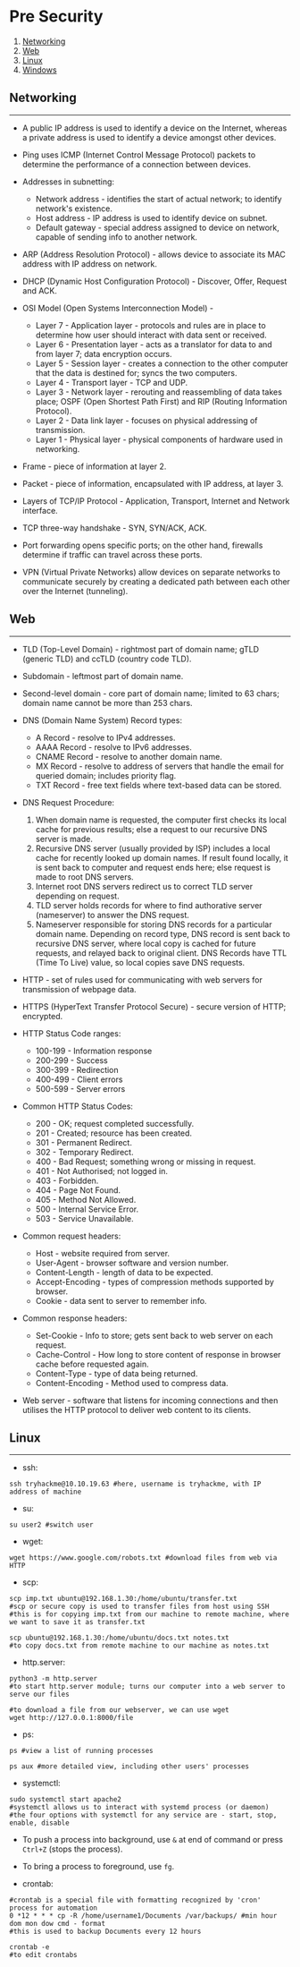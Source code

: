 # Pre Security

1. [Networking](#networking)
2. [Web](#web)
3. [Linux](#linux)
4. [Windows](#windows)

## Networking

---

* A public IP address is used to identify a device on the Internet, whereas a private address is used to identify a device amongst other devices.

* Ping uses ICMP (Internet Control Message Protocol) packets to determine the performance of a connection between devices.

* Addresses in subnetting:

  * Network address - identifies the start of actual network; to identify network's existence.
  * Host address - IP address is used to identify device on subnet.
  * Default gateway - special address assigned to device on network, capable of sending info to another network.

* ARP (Address Resolution Protocol) - allows device to associate its MAC address with IP address on network.

* DHCP (Dynamic Host Configuration Protocol) - Discover, Offer, Request and ACK.

* OSI Model (Open Systems Interconnection Model) -

  * Layer 7 - Application layer - protocols and rules are in place to determine how user should interact with data sent or received.
  * Layer 6 - Presentation layer - acts as a translator for data to and from layer 7; data encryption occurs.
  * Layer 5 - Session layer - creates a connection to the other computer that the data is destined for; syncs the two computers.
  * Layer 4 - Transport layer - TCP and UDP.
  * Layer 3 - Network layer - rerouting and reassembling of data takes place; OSPF (Open Shortest Path First) and RIP (Routing Information Protocol).
  * Layer 2 - Data link layer - focuses on physical addressing of transmission.
  * Layer 1 - Physical layer - physical components of hardware used in networking.

* Frame - piece of information at layer 2.

* Packet - piece of information, encapsulated with IP address, at layer 3.

* Layers of TCP/IP Protocol - Application, Transport, Internet and Network interface.

* TCP three-way handshake - SYN, SYN/ACK, ACK.

* Port forwarding opens specific ports; on the other hand, firewalls determine if traffic can travel across these ports.

* VPN (Virtual Private Networks) allow devices on separate networks to communicate securely by creating a dedicated path between each other over the Internet (tunneling).

## Web

---

* TLD (Top-Level Domain) - rightmost part of domain name; gTLD (generic TLD) and ccTLD (country code TLD).

* Subdomain - leftmost part of domain name.

* Second-level domain - core part of domain name; limited to 63 chars; domain name cannot be more than 253 chars.

* DNS (Domain Name System) Record types:

  * A Record - resolve to IPv4 addresses.
  * AAAA Record - resolve to IPv6 addresses.
  * CNAME Record - resolve to another domain name.
  * MX Record - resolve to address of servers that handle the email for queried domain; includes priority flag.
  * TXT Record - free text fields where text-based data can be stored.

* DNS Request Procedure:

  1. When domain name is requested, the computer first checks its local cache for previous results; else a request to our recursive DNS server is made.
  2. Recursive DNS server (usually provided by ISP) includes a local cache for recently looked up domain names. If result found locally, it is sent back to computer and request ends here; else request is made to root DNS servers.
  3. Internet root DNS servers redirect us to correct TLD server depending on request.
  4. TLD server holds records for where to find authorative server (nameserver) to answer the DNS request.
  5. Nameserver responsible for storing DNS records for a particular domain name. Depending on record type, DNS record is sent back to recursive DNS server, where local copy is cached for future requests, and relayed back to original client. DNS Records have TTL (Time To Live) value, so local copies save DNS requests.

* HTTP - set of rules used for communicating with web servers for transmission of webpage data.

* HTTPS (HyperText Transfer Protocol Secure) - secure version of HTTP; encrypted.

* HTTP Status Code ranges:

  * 100-199 - Information response
  * 200-299 - Success
  * 300-399 - Redirection
  * 400-499 - Client errors
  * 500-599 - Server errors

* Common HTTP Status Codes:

  * 200 - OK; request completed successfully.
  * 201 - Created; resource has been created.
  * 301 - Permanent Redirect.
  * 302 - Temporary Redirect.
  * 400 - Bad Request; something wrong or missing in request.
  * 401 - Not Authorised; not logged in.
  * 403 - Forbidden.
  * 404 - Page Not Found.
  * 405 - Method Not Allowed.
  * 500 - Internal Service Error.
  * 503 - Service Unavailable.

* Common request headers:

  * Host - website required from server.
  * User-Agent - browser software and version number.
  * Content-Length - length of data to be expected.
  * Accept-Encoding - types of compression methods supported by browser.
  * Cookie - data sent to server to remember info.

* Common response headers:

  * Set-Cookie - Info to store; gets sent back to web server on each request.
  * Cache-Control - How long to store content of response in browser cache before requested again.
  * Content-Type - type of data being returned.
  * Content-Encoding - Method used to compress data.

* Web server - software that listens for incoming connections and then utilises the HTTP protocol to deliver web content to its clients.

## Linux

---

* ssh:

```shell
ssh tryhackme@10.10.19.63 #here, username is tryhackme, with IP address of machine 
```

* su:

```shell
su user2 #switch user
```

* wget:

```shell
wget https://www.google.com/robots.txt #download files from web via HTTP
```

* scp:

```shell
scp imp.txt ubuntu@192.168.1.30:/home/ubuntu/transfer.txt
#scp or secure copy is used to transfer files from host using SSH
#this is for copying imp.txt from our machine to remote machine, where we want to save it as transfer.txt

scp ubuntu@192.168.1.30:/home/ubuntu/docs.txt notes.txt
#to copy docs.txt from remote machine to our machine as notes.txt
```

* http.server:

```shell
python3 -m http.server
#to start http.server module; turns our computer into a web server to serve our files

#to download a file from our webserver, we can use wget
wget http://127.0.0.1:8000/file
```

* ps:

```shell
ps #view a list of running processes

ps aux #more detailed view, including other users' processes
```

* systemctl:

```shell
sudo systemctl start apache2
#systemctl allows us to interact with systemd process (or daemon)
#the four options with systemctl for any service are - start, stop, enable, disable
```

* To push a process into background, use ```&``` at end of command or press ```Ctrl+Z``` (stops the process).

* To bring a process to foreground, use ```fg```.

* crontab:

```shell
#crontab is a special file with formatting recognized by 'cron' process for automation
0 *12 * * * cp -R /home/username1/Documents /var/backups/ #min hour dom mon dow cmd - format
#this is used to backup Documents every 12 hours

crontab -e
#to edit crontabs
```
